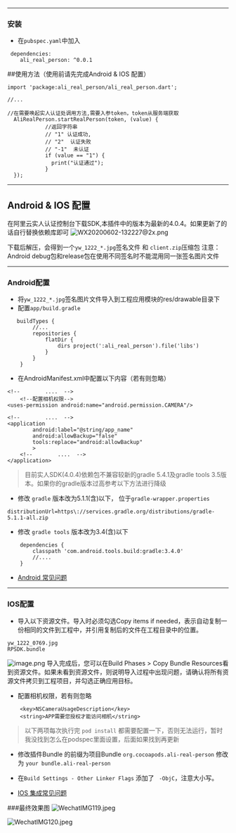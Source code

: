 ***
### 安装
- 在`pubspec.yaml`中加入
```
 dependencies:
    ali_real_person: ^0.0.1
```

##使用方法（使用前请先完成Android & IOS 配置）

```
import 'package:ali_real_person/ali_real_person.dart';

//...

//在需要唤起实人认证处调用方法,需要入参token，token从服务端获取
  AliRealPerson.startRealPerson(token, (value) {
            //返回字符串
            // "1" 认证成功,
            // "2"  认证失败
            // "-1"  未认证
            if (value == "1") {
              print("认证通过");
            }
  });
```

***

## Android & IOS 配置
在阿里云实人认证控制台下载SDK,本插件中的版本为最新的4.0.4。如果更新了的话自行替换依赖库即可
![WX20200602-132227@2x.png](https://upload-images.jianshu.io/upload_images/5862096-b152fb34e2af911a.png?imageMogr2/auto-orient/strip%7CimageView2/2/w/1240)

下载后解压，会得到一个`yw_1222_*.jpg`签名文件 和 `client.zip`压缩包
注意：Android debug包和release包在使用不同签名时不能混用同一张签名图片文件
***
### Android配置
- 将`yw_1222_*.jpg`签名图片文件导入到工程应用模块的res/drawable目录下
- 配置`app/build.gradle`  
```
   buildTypes {
        //...
        repositories {
            flatDir {
                dirs project(':ali_real_person').file('libs')
            }
        }
    }
```
- 在AndroidManifest.xml中配置以下内容（若有则忽略）
```
<!--        ....  -->
    <!--配置相机权限-->
<uses-permission android:name="android.permission.CAMERA"/>
    
<!--        ....  -->
<application
        android:label="@string/app_name"
        android:allowBackup="false"
        tools:replace="android:allowBackup"
        >
    <!--        ....  -->
</application>
```
> 目前实人SDK(4.0.4)依赖包不兼容较新的gradle 5.4.1及gradle tools 3.5版本。如果你的gradle版本过高参考以下方法进行降级

- 修改 `gradle` 版本改为5.1.1(含)以下， 位于`gradle-wrapper.properties`
```
distributionUrl=https\://services.gradle.org/distributions/gradle-5.1.1-all.zip
```
- 修改 `gradle tools`  版本改为3.4(含)以下
```
    dependencies {
        classpath 'com.android.tools.build:gradle:3.4.0'
        //....
    }
```

- [Android 常见问题](https://help.aliyun.com/document_detail/142591.html?spm=a2c4g.11186623.2.26.4e1a7274iikN7c#concept-2333222)

***
### IOS配置 
- 导入以下资源文件。导入时必须勾选Copy items if needed，表示自动复制一份相同的文件到工程中，并引用复制后的文件在工程目录中的位置。
```
yw_1222_0769.jpg
RPSDK.bundle
```
![image.png](https://upload-images.jianshu.io/upload_images/5862096-3b91e06495f815ca.png?imageMogr2/auto-orient/strip%7CimageView2/2/w/1240)
导入完成后，您可以在Build Phases > Copy Bundle Resources看到资源文件。如果未看到资源文件，则说明导入过程中出现问题，请确认将所有资源文件拷贝到工程项目，并勾选正确应用目标。

- 配置相机权限，若有则忽略
```
	<key>NSCameraUsageDescription</key>
	<string>APP需要您授权才能访问相机</string>
```

> 以下两项每次执行完 `pod install` 都需要配置一下，否则无法运行，暂时我没找到怎么在podspec里面设置，后面如果找到再更新

- 修改插件Bundle 的前缀为项目Bundle 
`org.cocoapods.ali-real-person` 修改为 `your bundle.ali-real-person`

- 在`Build Settings - Other Linker Flags` 添加了 ` -ObjC`，注意大小写。


- [IOS 集成常见问题](https://help.aliyun.com/document_detail/142592.html?spm=a2c4g.11186623.2.19.55d81ba8CmNrGP#concept-2333223)

###最终效果图
![WechatIMG119.jpeg](https://upload-images.jianshu.io/upload_images/5862096-5e34794581ed692b.jpeg?imageMogr2/auto-orient/strip%7CimageView2/2/w/1240)

![WechatIMG120.jpeg](https://upload-images.jianshu.io/upload_images/5862096-7cbd3d542babd67b.jpeg?imageMogr2/auto-orient/strip%7CimageView2/2/w/1240)
